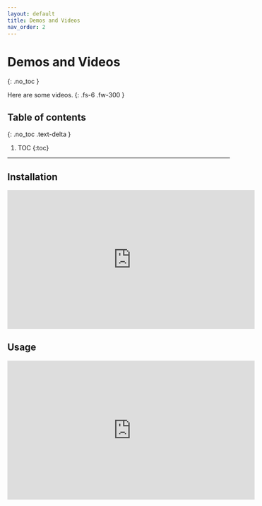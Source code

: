 ```yaml
---
layout: default
title: Demos and Videos
nav_order: 2
---
```


# Demos and Videos
{: .no_toc }

Here are some videos.
{: .fs-6 .fw-300 }

## Table of contents
{: .no_toc .text-delta }

1. TOC
{:toc}
---


## Installation 
<iframe width="560" height="315" src="https://www.youtube.com/embed/ZZQUnZs9p4s" title="YouTube video player" frameborder="0" allow="accelerometer; autoplay; clipboard-write; encrypted-media; gyroscope; picture-in-picture" allowfullscreen></iframe>

## Usage
<iframe width="560" height="315" src="https://www.youtube.com/embed/vSkb0kDacjs" title="YouTube video player" frameborder="0" allow="accelerometer; autoplay; clipboard-write; encrypted-media; gyroscope; picture-in-picture" allowfullscreen></iframe> 